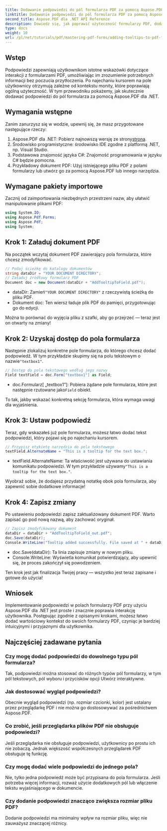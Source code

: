 ```yaml
---
title: Dodawanie podpowiedzi do pól formularza PDF za pomocą Aspose.PDF dla .NET
linktitle: Dodawanie podpowiedzi do pól formularza PDF za pomocą Aspose.PDF dla .NET
second_title: Aspose.PDF dla .NET API Reference
description: Dowiedz się, jak poprawić użyteczność formularzy PDF, dodając informacyjne podpowiedzi do pól formularza za pomocą Aspose.PDF dla .NET. Ten przewodnik krok po kroku przeprowadzi Cię przez ten proces.
type: docs
weight: 10
url: /pl/net/tutorials/pdf/mastering-pdf-forms/adding-tooltips-to-pdf-form-fields/
---
```

## Wstęp

Podpowiedzi zapewniają użytkownikom istotne wskazówki dotyczące interakcji z formularzami PDF, umożliwiając im zrozumienie potrzebnych informacji bez poczucia przytłoczenia. Po najechaniu kursorem na pole użytkownicy otrzymują zależne od kontekstu monity, które poprawiają ogólną użyteczność. W tym przewodniku pokażemy, jak skutecznie dodawać podpowiedzi do pól formularza za pomocą Aspose.PDF dla .NET.

## Wymagania wstępne

Zanim zanurzysz się w wodzie, upewnij się, że masz przygotowane następujące rzeczy:

1.  Aspose.PDF dla .NET: Pobierz najnowszą wersję ze strony[strona](https://releases.aspose.com/pdf/net/).
2. Środowisko programistyczne: środowisko IDE zgodne z platformą .NET, np. Visual Studio.
3. Podstawowa znajomość języka C#: Znajomość programowania w języku C# będzie pomocna.
4. Przykładowy dokument PDF: Użyj istniejącego pliku PDF z polami formularzy lub utwórz go za pomocą Aspose.PDF lub innego narzędzia.

## Wymagane pakiety importowe

Zacznij od zaimportowania niezbędnych przestrzeni nazw, aby ułatwić manipulowanie plikami PDF:

```csharp
using System.IO;
using Aspose.Pdf.Forms;
using Aspose.Pdf;
using System;
```

## Krok 1: Załaduj dokument PDF

Na początek wczytaj dokument PDF zawierający pola formularza, które chcesz zmodyfikować.

```csharp
// Podaj ścieżkę do katalogu dokumentów
string dataDir = "YOUR DOCUMENT DIRECTORY";
// Załaduj źródłowy formularz PDF
Document doc = new Document(dataDir + "AddTooltipToField.pdf");
```

-  dataDir: Zamień`"YOUR DOCUMENT DIRECTORY"` z rzeczywistą ścieżką do pliku PDF.
- Dokument doc: Ten wiersz ładuje plik PDF do pamięci, przygotowując go do edycji.

Można to porównać do wyjęcia pliku z szafki, aby go przejrzeć — teraz jest on otwarty na zmiany!

## Krok 2: Uzyskaj dostęp do pola formularza

 Następnie zlokalizuj konkretne pole formularza, do którego chcesz dodać podpowiedź. W tym przykładzie skupimy się na polu tekstowym o nazwie`"textbox1"`.

```csharp
// Dostęp do pola tekstowego według jego nazwy
Field textField = doc.Form["textbox1"] as Field;
```

- doc.Formularz[ „textbox1”]: Pobiera żądane pole formularza, które jest następnie rzutowane jako`Field` obiekt. 

To tak, jakby wskazać konkretną sekcję formularza, która wymaga uwagi dla wyjaśnienia.

## Krok 3: Ustaw podpowiedź

Teraz, gdy wskazałeś już pole formularza, możesz łatwo dodać tekst podpowiedzi, który pojawi się po najechaniu kursorem.

```csharp
// Przypisz etykietę narzędzia do pola tekstowego
textField.AlternateName = "This is a tooltip for the text box.";
```

-  textField.AlternateName: Ta właściwość jest używana do ustawiania komunikatu podpowiedzi. W tym przykładzie używamy`"This is a tooltip for the text box."`.

Wyobraź sobie, że dodajesz przydatną notatkę obok pola formularza, aby zapewnić sobie dodatkowe informacje!

## Krok 4: Zapisz zmiany

Po ustawieniu podpowiedzi zapisz zaktualizowany dokument PDF. Warto zapisać go pod nową nazwą, aby zachować oryginał.

```csharp
// Zapisz zmodyfikowany dokument
dataDir = dataDir + "AddTooltipToField_out.pdf";
doc.Save(dataDir);
Console.WriteLine("Tooltip added successfully. File saved at " + dataDir);
```

- doc.Save(dataDir): Ta linia zapisuje zmiany w nowym pliku.
- Console.WriteLine: Wyświetla komunikat potwierdzający, aby upewnić się, że proces zakończył się powodzeniem.

Ten krok jest jak finalizacja Twojej pracy — wszystko jest teraz zapisane i gotowe do użycia!

## Wniosek

Implementowanie podpowiedzi w polach formularzy PDF przy użyciu Aspose.PDF dla .NET jest proste i znacznie poprawia interakcję użytkownika. Postępując zgodnie z opisanymi krokami, możesz łatwo dodać wartościowy kontekst do swoich formularzy PDF, czyniąc je bardziej intuicyjnymi i przyjaznymi dla użytkownika.

## Najczęściej zadawane pytania

### Czy mogę dodać podpowiedzi do dowolnego typu pól formularza?
Tak, podpowiedzi można stosować do różnych typów pól formularzy, w tym pól tekstowych, pól wyboru i przycisków opcji Utwórz interaktywne.

### Jak dostosować wygląd podpowiedzi?
Obecnie wygląd podpowiedzi (np. rozmiar czcionki, kolor) jest ustalany przez przeglądarkę PDF i nie można go dostosowywać za pośrednictwem Aspose.PDF.

### Co zrobić, jeśli przeglądarka plików PDF nie obsługuje podpowiedzi?
Jeśli przeglądarka nie obsługuje podpowiedzi, użytkownicy po prostu ich nie zobaczą. Jednak większość współczesnych przeglądarek PDF obsługuje tę funkcję.

### Czy mogę dodać wiele podpowiedzi do jednego pola?
Nie, tylko jedna podpowiedź może być przypisana do pola formularza. Jeśli potrzeba więcej informacji, rozważ użycie dodatkowych pól lub włączenie tekstu wyjaśniającego w dokumencie.

### Czy dodanie podpowiedzi znacząco zwiększa rozmiar pliku PDF?
Dodanie podpowiedzi ma minimalny wpływ na rozmiar pliku, więc nie zauważysz znaczącej różnicy.